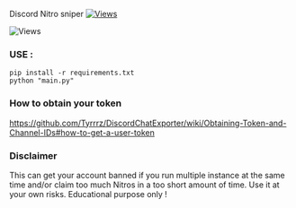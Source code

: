            
Discord Nitro sniper [![Views](https://hits.seeyoufarm.com/api/count/incr/badge.svg?url=https://github.com/XinGodDev/Discord_Nitro_Sniper&title=Views)](https://github.com/XinGodDev/Discord_Nitro_Sniper)         

![Views](https://i.ibb.co/M6k9fpL/Capture.png)


### USE :
```
pip install -r requirements.txt
python "main.py"
```

### How to obtain your token
https://github.com/Tyrrrz/DiscordChatExporter/wiki/Obtaining-Token-and-Channel-IDs#how-to-get-a-user-token

### Disclaimer
This can get your account banned if you run multiple instance at the same time and/or claim too much Nitros in a too short amount of time. Use it at your own risks.
Educational purpose only !
